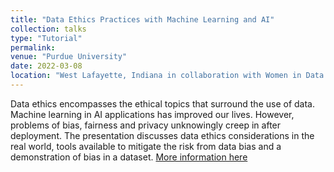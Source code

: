 ```yaml
---
title: "Data Ethics Practices with Machine Learning and AI"
collection: talks
type: "Tutorial"
permalink: 
venue: "Purdue University"
date: 2022-03-08
location: "West Lafayette, Indiana in collaboration with Women in Data Science, Stanford University"
---
```

Data ethics encompasses the ethical topics that surround the use of data. Machine learning in AI applications has improved our lives. However, problems of bias, fairness and privacy unknowingly creep in after deployment. The presentation discusses data ethics considerations in the real world, tools available to mitigate the risk from data bias and a demonstration of bias in a dataset.
[More information here](https://sites.lib.purdue.edu/wids/)
